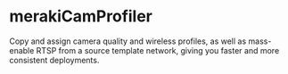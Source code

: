 # merakiCamProfiler
Copy and assign camera quality and wireless profiles, as well as mass-enable RTSP from a source template network, giving you faster and more consistent deployments.

